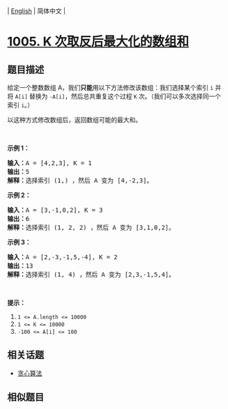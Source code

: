 
| [English](README_EN.md) | 简体中文 |

# [1005. K 次取反后最大化的数组和](https://leetcode-cn.com/problems/maximize-sum-of-array-after-k-negations/)

## 题目描述

<p>给定一个整数数组 A，我们<strong>只能</strong>用以下方法修改该数组：我们选择某个索引 <code>i</code>&nbsp;并将 <code>A[i]</code> 替换为 <code>-A[i]</code>，然后总共重复这个过程 <code>K</code> 次。（我们可以多次选择同一个索引 <code>i</code>。）</p>

<p>以这种方式修改数组后，返回数组可能的最大和。</p>

<p>&nbsp;</p>

<p><strong>示例 1：</strong></p>

<pre><strong>输入：</strong>A = [4,2,3], K = 1
<strong>输出：</strong>5
<strong>解释：</strong>选择索引 (1,) ，然后 A 变为 [4,-2,3]。
</pre>

<p><strong>示例 2：</strong></p>

<pre><strong>输入：</strong>A = [3,-1,0,2], K = 3
<strong>输出：</strong>6
<strong>解释：</strong>选择索引 (1, 2, 2) ，然后 A 变为 [3,1,0,2]。
</pre>

<p><strong>示例 3：</strong></p>

<pre><strong>输入：</strong>A = [2,-3,-1,5,-4], K = 2
<strong>输出：</strong>13
<strong>解释：</strong>选择索引 (1, 4) ，然后 A 变为 [2,3,-1,5,4]。
</pre>

<p>&nbsp;</p>

<p><strong>提示：</strong></p>

<ol>
	<li><code>1 &lt;= A.length &lt;= 10000</code></li>
	<li><code>1 &lt;= K &lt;= 10000</code></li>
	<li><code>-100 &lt;= A[i] &lt;= 100</code></li>
</ol>


## 相关话题

- [贪心算法](https://leetcode-cn.com/tag/greedy)

## 相似题目


